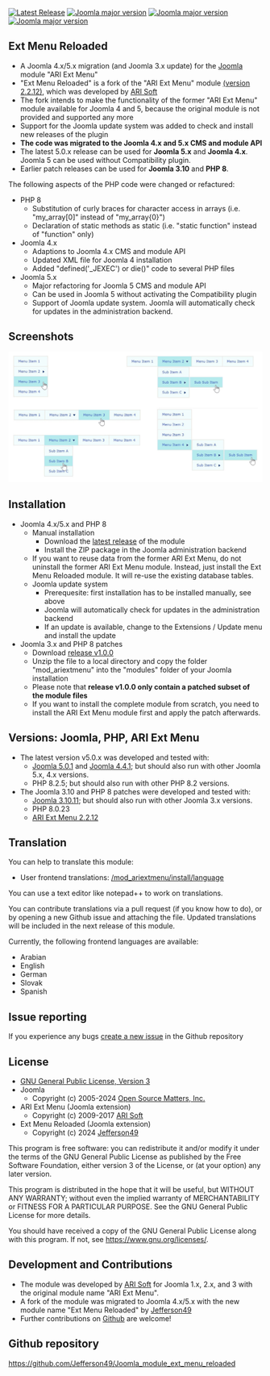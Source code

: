[![Latest Release](https://img.shields.io/github/v/release/Jefferson49/Joomla_module_ext_menu_reloaded?display_name=tag)](https://github.com/Jefferson49/Joomla_module_ext_menu_reloaded/releases/latest)
[![Joomla major version](https://img.shields.io/badge/joomla-v5.x-green)](https://downloads.joomla.org/cms/joomla4)
[![Joomla major version](https://img.shields.io/badge/joomla-v4.x-green)](https://downloads.joomla.org/cms/joomla4)
[![Joomla major version](https://img.shields.io/badge/joomla-v3.10-green)](https://downloads.joomla.org/cms/joomla3)
## Ext Menu Reloaded
+ A Joomla 4.x/5.x migration (and Joomla 3.x update) for the [Joomla](https://www.joomla.org/) module "ARI Ext Menu"
+ "Ext Menu Reloaded" is a fork of the "ARI Ext Menu" module [(version 2.2.12)](https://www.ari-soft.com/index.php?dl=mod_ariextmenu.zip&f=603102c6915804e7805d227a8c181ff8&t=1701535070&option=com_arismartcontent&task=plugin_handler&handler=a4197fefd329010736ae3073855be045), which was developed by [ARI Soft](https://www.ari-soft.com)
+ The fork intends to make the functionality of the former "ARI Ext Menu" module available for Joomla 4 and 5, because the original module is not provided and supported any more
+ Support for the Joomla update system was added to check and install new releases of the plugin
+ **The code was migrated to the Joomla 4.x and 5.x CMS and module API**
+ The latest 5.0.x release can be used for **Joomla 5.x** and **Joomla 4.x**. Joomla 5 can be used without Compatibility plugin.
+ Earlier patch releases can be used for **Joomla 3.10** and **PHP 8**.

The following aspects of the PHP code were changed or refactured:
+ PHP 8
    + Substitution of curly braces for character access in arrays (i.e. "my_array[0]" instead of "my_array{0}")
    + Declaration of static methods as static (i.e. "static function" instead of "function" only)
+ Joomla 4.x
    + Adaptions to Joomla 4.x CMS and module API
	+ Updated XML file for Joomla 4 installation
	+ Added "defined('_JEXEC') or die()" code to several PHP files
+ Joomla 5.x
    + Major refactoring for Joomla 5 CMS and module API
    + Can be used in Joomla 5 without activating the Compatibility plugin
    + Support of Joomla update system. Joomla will automatically check for updates in the administration backend.

##  Screenshots
![Screenshot](mod_ariextmenu/ressources/img/ext_menu_all.jpg)

##  Installation
+ Joomla 4.x/5.x and PHP 8
    + Manual installation
        + Download the [latest release](https://github.com/Jefferson49/Joomla_module_ext_menu_reloaded/releases/latest) of the module
        + Install the ZIP package in the Joomla administration backend
    + If you want to reuse data from the former ARI Ext Menu, do not uninstall the former ARI Ext Menu module. Instead, just install the Ext Menu Reloaded module. It will re-use the existing database tables.
    + Joomla update system
        + Prerequesite: first installation has to be installed manually, see above
        + Joomla will automatically check for updates in the administration backend
        + If an update is available, change to the Extensions / Update menu and install the update 
+ Joomla 3.x and PHP 8 patches
    + Download [release v1.0.0](https://github.com/Jefferson49/Joomla_module_ext_menu_reloaded/releases/tag/v1.0.0)
    + Unzip the file to a local directory and copy the folder "mod_ariextmenu" into the "modules" folder of your Joomla installation
    + Please note that **release v1.0.0 only contain a patched subset of the module files**
    + If you want to install the complete module from scratch, you need to install the ARI Ext Menu module first and apply the patch afterwards.

##  Versions: Joomla, PHP, ARI Ext Menu 
+ The latest version v5.0.x was developed and tested with: 
    + [Joomla 5.0.1](https://downloads.joomla.org/cms/joomla5) and [Joomla 4.4.1](https://downloads.joomla.org/cms/joomla4); but should also run with other Joomla 5.x, 4.x versions.
    + PHP 8.2.5; but should also run with other PHP 8.2 versions.
+ The Joomla 3.10 and PHP 8 patches were developed and tested with: 
    + [Joomla 3.10.11](https://downloads.joomla.org/cms/joomla3); but should also run with other Joomla 3.x versions.
    + PHP 8.0.23
    + [ARI Ext Menu 2.2.12](https://www.ari-soft.com/index.php?dl=mod_ariextmenu.zip&f=603102c6915804e7805d227a8c181ff8&t=1701535070&option=com_arismartcontent&task=plugin_handler&handler=a4197fefd329010736ae3073855be045)

## Translation
You can help to translate this module:
+ User frontend translations: [/mod_ariextmenu/install/language](install/language/)

You can use a text editor like notepad++ to work on translations.

You can contribute translations via a pull request (if you know how to do), or by opening a new Github issue and attaching the file. Updated translations will be included in the next release of this module.

Currently, the following frontend languages are available:
+ Arabian
+ English
+ German
+ Slovak
+ Spanish

## Issue reporting
If you experience any bugs [create a new issue](https://github.com/Jefferson49/Joomla_module_ext_menu_reloaded/issues) in the Github repository

## License
+ [GNU General Public License, Version 3](LICENSE.md)
+ Joomla
    + Copyright (c) 2005-2024 [Open Source Matters, Inc.](https://www.opensourcematters.org/)
+ ARI Ext Menu (Joomla extension)
    + Copyright (c) 2009-2017 [ARI Soft](https://www.ari-soft.com)
+ Ext Menu Reloaded (Joomla extension)
    + Copyright (c) 2024 [Jefferson49](https://github.com/Jefferson49)

This program is free software: you can redistribute it and/or modify it under the terms of the GNU General Public License as published by the Free Software Foundation, either version 3 of the License, or (at your option) any later version.

This program is distributed in the hope that it will be useful, but WITHOUT ANY WARRANTY; without even the implied warranty of MERCHANTABILITY or FITNESS FOR A PARTICULAR PURPOSE. See the GNU General Public License for more details.

You should have received a copy of the GNU General Public License along with this program. If not, see https://www.gnu.org/licenses/.

## Development and Contributions
+ The module was developed by [ARI Soft](https://www.ari-soft.com) for Joomla 1.x, 2.x, and 3 with the original module name "ARI Ext Menu".
+ A fork of the module was migrated to Joomla 4.x/5.x with the new module name "Ext Menu Reloaded" by [Jefferson49](https://github.com/Jefferson49)
+ Further contributions on [Github](https://github.com/Jefferson49/Joomla_module_ext_menu_reloaded) are welcome!

##  Github repository  
https://github.com/Jefferson49/Joomla_module_ext_menu_reloaded